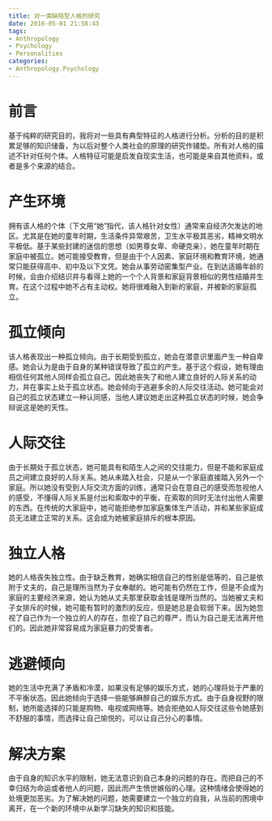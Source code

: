 ```yaml
---
title: 对一类缺陷型人格的研究
date: 2016-05-01 21:58:43
tags:
- Anthropology
- Psychology
- Personalities
categories:
- Anthropology.Psychology
---
```


# 前言 #
基于纯粹的研究目的，我将对一些具有典型特征的人格进行分析。分析的目的是积累足够的知识储备，为以后对整个人类社会的原理的研究作铺垫。所有对人格的描述不针对任何个体。人格特征可能是启发自现实生活，也可能是来自其他资料，或者是多个来源的结合。

# 产生环境 #
拥有该人格的个体（下文用“她”指代，该人格针对女性）通常来自经济欠发达的地区。尤其是在她的童年时期，生活条件异常艰苦，卫生水平极其恶劣，精神文明水平极低。基于某些封建的迷信的思想（如男尊女卑、命硬克亲），她在童年时期在家庭中被孤立。她可能接受教育，但是由于个人因素、家庭环境和教育环境，她通常只能获得高中、初中及以下文凭。她会从事劳动密集型产业。在到达适婚年龄的时候，会由介绍结识并与看得上她的一个个人背景和家庭背景相似的男性结婚并生育。在这个过程中她不占有主动权。她将很难融入到新的家庭，并被新的家庭孤立。

# 孤立倾向 #
该人格表现出一种孤立倾向。由于长期受到孤立，她会在潜意识里面产生一种自卑感。她会认为是由于自身的某种错误导致了孤立的产生。基于这个假设，她有理由相信任何其他人同样会孤立自己。因此她丧失了和他人建立良好的人际关系的动力，并在事实上处于孤立状态。她会倾向于逃避多余的人际交往活动。她可能会对自己的孤立状态建立一种认同感，当他人建议她走出这种孤立状态的时候，她会争辩说这是她的天性。

# 人际交往 #
由于长期处于孤立状态，她可能具有和陌生人之间的交往能力，但是不能和家庭成员之间建立良好的人际关系。她从未踏入社会，只是从一个家庭直接踏入另外一个家庭。所以她没有受到人际交流方面的训练，通常只会在意自己的感受而忽视他人的感受，不懂得人际关系是付出和索取中的平衡，在索取的同时无法付出他人需要的东西。在传统的大家庭中，她可能拒绝参加家庭集体生产活动，并和某些家庭成员无法建立正常的关系。这会成为她被家庭排斥的根本原因。

# 独立人格 #
她的人格丧失独立性。由于缺乏教育，她确实相信自己的性别是低等的，自己是依附于丈夫的，自己是理所当然为子女奉献的。她可能有仍然在工作，但是不会成为家庭的主要经济来源，她认为她从丈夫那里获取金钱是理所当然的。当她被丈夫和子女排斥的时候，她可能有暂时的激烈的反应，但是她总是会软弱下来。因为她忽视了自己作为一个独立的人的存在，忽视了自己的尊严，而认为自己是无法离开他们的。因此她非常容易成为家庭暴力的受害者。

# 逃避倾向 #
她的生活中充满了矛盾和冷漠，如果没有足够的娱乐方式，她的心理将处于严重的不平衡状态。因此她倾向于选择一些能够麻醉自己的娱乐方式。由于自身视野的限制，她所能选择的只能是购物、电视或网络等。她会拒绝如人际交往这些令她感到不舒服的事情，而选择让自己愉悦的，可以让自己分心的事情。

# 解决方案 #
由于自身的知识水平的限制，她无法意识到自己本身的问题的存在。而把自己的不幸归结为命运或者他人的问题，因此而产生愤世嫉俗的心理。这种情绪会使得她的处境更加恶劣。为了解决她的问题，她需要建立一个独立的自我，从当前的困境中离开，在一个新的环境中从新学习缺失的知识和技能。